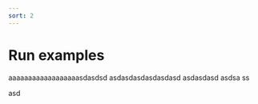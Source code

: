 ```yaml
---
sort: 2
---
```


# Run examples

aaaaaaaaaaaaaaaaaasdasdsd
asdasdasdasdasdasd
asdasdasd
asdsa
ss

asd

